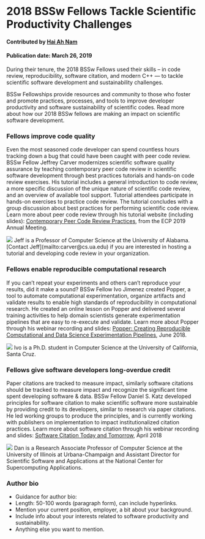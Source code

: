 # 2018 BSSw Fellows Tackle Scientific Productivity Challenges


#### Contributed by [Hai Ah Nam](https://github.com/PersonA "Person A GitHub Profile")

#### Publication date: March 26, 2019

During their tenure, the 2018 BSSw Fellows used their skills – in code review, reproducibility, software citation, and modern C++ — to tackle scientific software development and sustainability challenges.  

BSSw Fellowships provide resources and community to those who foster and promote practices, processes, and tools to improve developer productivity and software sustainability of scientific codes. Read more about how our 2018 BSSw fellows are making an impact on scientific software development.

### Fellows improve code quality

Even the most seasoned code developer can spend countless hours tracking down a bug that could have been caught with peer code review. BSSw Fellow Jeffrey Carver modernizes scientific software quality assurance by teaching contemporary peer code review in scientific software development through best practices tutorials and hands-on code review exercises. His tutorial includes a general introduction to code review, a more specific discussion of the unique nature of scientific code review, and an overview of available tool support. Tutorial attendees participate in hands-on exercises to practice code review. The tutorial concludes with a group discussion about best practices for performing scientific code review. Learn more about peer code review through his tutorial website (including slides): [Contemporary Peer Code Review Practices](https://se4science.org/tutorials/ECP19/), from the ECP 2019 Annual Meeting. 
<br>

<img src='https://github.com/betterscientificsoftware/images/raw/master/Fell_carver.jpg' class='logo' />
Jeff is a Professor of Computer Science at the University of Alabama. [Contact Jeff](mailto:carver@cs.ua.edu) if you are interested in hosting a tutorial and developing code review in your organization.


### Fellows enable reproducible computational research

If you can’t repeat your experiments and others can’t reproduce your results, did it make a sound? BSSw Fellow Ivo Jimenez created Popper, a tool to automate computational experimentation, organize artifacts and validate results to enable high standards of reproducibility in computational research. He created an online lesson on Popper and delivered several training activities to help domain scientists generate experimentation pipelines that are easy to re-execute and validate. Learn more about Popper through his webinar recording and slides: [Popper: Creating Reproducible Computational and Data Science Experimentation Pipelines](https://ideas-productivity.org/events/hpc-best-practices-webinars/#webinar019), June 2018.
<br>

<img src='https://github.com/betterscientificsoftware/images/raw/master/Fell_jiminez.jpg' class='logo' />
Ivo is a Ph.D. student in Computer Science at the University of California, Santa Cruz.  

### Fellows give software developers long-overdue credit

Paper citations are tracked to measure impact, similarly software citations should be tracked to measure impact and recognize the significant time spent developing software & data. BSSw Fellow Daniel S. Katz developed principles for software citation to make scientific software more sustainable by providing credit to its developers, similar to research via paper citations. He led working groups to produce the principles, and is currently working with publishers on implementation to impact institutionalized citation practices. Learn more about software citation through his webinar recording and slides: [Software Citation Today and Tomorrow](https://ideas-productivity.org/events/hpc-best-practices-webinars/#webinar017), April 2018
<br>

<img src='https://github.com/betterscientificsoftware/images/raw/master/Fell_katz.jpg' class='logo' />
Dan is a Research Associate Professor of Computer Science at the University of Illinois at Urbana-Champaign and Assistant Director for Scientific Software and Applications at the National Center for Supercomputing Applications.  


### Author bio

- Guidance for author bio:
- Length: 50-100 words (paragraph form), can include hyperlinks.  
- Mention your current position, employer, a bit about your background. 
- Include info about your interests related to software productivity and sustainability.
- Anything else you want to mention.


<!---
Publish: No
Categories: reliability
Topics: testing
Tags: bssw-blog-article
Level: 2
Prerequisites: default
Aggregate: none
--->
